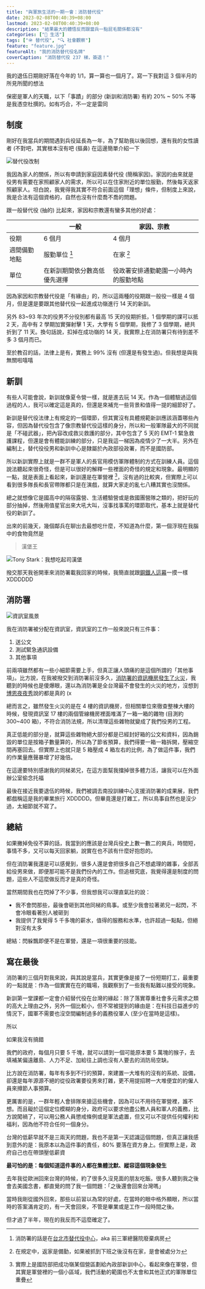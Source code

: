```yaml
---
title: "與軍旅生活的一期一會：消防替代役"
date: 2023-02-08T00:40:39+08:00
lastmod: 2023-02-08T00:40:39+08:00
description: "結果最大的體悟反而跟當兵一點屁毛關係都沒有"
categories: ["🍫 生活"]
tags: ["🪖 替代役", "🔍 社會觀察"]
feature: "feature.jpg"
featureAlt: "我的消防替代役名牌"
coverCaption: "消防替代役 237 梯，簽退！"
---
```


我的退伍日期剛好落在今年的 1/1，算一算也一個月了。寫一下我對這 3 個半月的所見所聞的想法

保密是軍人的天職，以下「事蹟」的部分 (新訓和消防署) 有約 20% ~ 50% 不等是我憑空杜撰的。如有巧合，不一定是雷同

## 制度

剛好在我當兵的期間遇到兵役延長為一年，為了幫助我以後回想，還有我的女性讀者 (不對吧，其實根本沒有吧 (摳鼻) 在這邊簡單介紹一下

![替代役改制](new-system.png "一般替代役和研發替代役即將在 94 年次以後走入歷史")

我因為家人的關係，所以有申請到家庭因素替代役 (簡稱家因)。家因的由來就是役男有需要在家照顧家人的需求，所以可以在住家附近的單位服勤，然後每天返家照顧家人。坦白說，我覺得我其實不符合前面這個「理想」條件，但制度上來說，我是合法有這個資格的，自然也沒有什麼喬不喬的問題。

跟一般替代役 (抽的) 比起來，家因和宗教還有蠻多其他的好處：

|              | 一般                         | 家因、宗教                           |
| ------------ | ---------------------------- | ------------------------------------ |
| 役期         | 6 個月                       | 4 個月                               |
| 週間備勤地點 | 服勤單位 [^1]                | 在家 [^2]                            |
| 單位         | 在新訓期間依分數高低優先選擇 | 役政署安排通勤範圍一小時內的服勤地點 |

[^1]: 消防署的話是在[台北市替代役中心](https://goo.gl/maps/764Y9jwbd9DYAf8MA)，aka 前三軍總醫院廢棄病房
[^2]: 在規定中，返家是備勤，如果被抓到下班之後沒有在家，是會被處分ㄉ

因為家因和宗教替代役是「有緣由」的，所以這兩種的役期跟一般役一樣是 4 個月，但是還是要跟其他替代役一起進成功嶺進行 14 天的新訓。

另外 83~93 年次的役男不分役別都有最高 15 天的役期折抵，1 個學期的課可以抵 2 天，高中有 2 學期加實彈射擊 1 天，大學有 5 個學期，我修了 3 個學期，總共折到了 11 天。換句話說，扣掉在成功嶺的 14 天，我實際上在消防署只有待到差不多 3 個月而已。

至於教召的話，法律上是有，實務上 99% 沒有 (但還是有發生過)。但我想是與我無關啦嘻嘻

## 新訓

<!-- 新訓裡發生的鳥事太多了，忘了我大概也沒什麼好遺憾的，就不寫了。 -->

有些人可能會說，新訓就像夏令營一樣，就是進去玩 14 天。作為一個體驗過這個過程的人，我可以確定這是真的，但還是來補充一些背景和值得一提的細節好了。

新訓是替代役法律上有規定的一個環節，但其實沒有具體規範新訓應該涵蓋哪些內容，但因為替代役包含了像宗教替代役這樣的身分，所以和一般軍隊最大的不同就是「不碰武器」，把內容改成救災救護的部分，其中包含了 5 天的 EMT-1 緊急救護課程，但還是會有體能訓練的部分，只是我這一梯因為疫情少了一大半。另外在編制上，替代役役男和新訓中心是隸屬於內政部役政署，而不是國防部。

所以新訓實際上就是一群不是軍人的長官用模仿軍隊體制的方式在訓練人員。這個說法聽起來很奇怪，但是可以很好的解釋一些裡面的奇怪的規定和現象。最明顯的一點，就是表面上看起來，新訓還是在軍營裡 [^3]，沒有過的比較爽，但實際上可以看到很多隊長和長官帶隊都只是在演戲，就算大家走的亂七八糟其實也沒關係。

總之就想像它是國高中的隔宿露營、生活體驗營或是救國團營隊之類的，把好玩的部分抽掉，然後用值星官出來大吼大叫，沒事找事罵的環節取代，基本上就是替代役的新訓了。

[^3]: 實際上是國防部把成功嶺某個營區劃給內政部新訓中心，看起來像在軍營，但其實是軍營裡的一個小區域，我們活動的範圍也不太會和其他正式的軍隊單位重疊

出來的前幾天，幾個鄰兵在聊出去最想吃什麼，不知道為什麼，第一個浮現在我腦中的食物竟然是

> 漢堡王

![Tony Stark：我想吃起司漢堡](american-cheeseburger.jpg "Tony Stark 逃離十環幫返回美國後的第一件事情：吃起司漢堡")

撥交那天我爸開車來消防署載我回家的時候，我簡直就跟[鋼鐵人這幕](https://youtu.be/09KTGVpKN2U)一摸一樣 XDDDDDD

## 消防署

![資訊室風景](penthouse-office.jpg "資訊室位於消防署最高的 17 樓辦公室，風景還挺宜人的")

我在消防署被分配在資訊室，資訊室的工作一般來說只有三件事：

1. 送公文
2. 測試緊急通訊設備
3. 其他事項

前兩項雖然都有一些小細節需要上手，但真正讓人頭痛的是這個所謂的「其他事項」。比方說，在我被撥交到消防署前沒多久，[消防署的資訊機房發生了火災](https://udn.com/news/story/7320/6485129)，我聽到的時候也是傻爆眼，還以為消防署是全台灣最不會發生的火災的地方，沒想到[博恩夜夜秀](https://youtu.be/VYTD_s7Nt1g?t=365)說的都是真的 (x

總而言之，雖然發生火災的是在 4 樓的資訊機房，但相關單位來徹查整棟大樓的時候，發現資訊室 17 樓的兩個管線機房裡面堆滿了一箱一箱的雜物 (目測約 300~400 箱)，不符合消防法規，所以清理這些雜物就變成了我們役男的工程。

真正低能的部分是，就算這些雜物絕大部分都是已經封好箱的公文和資料，因為銷毀的單位是按箱子數量算的，所以為了節省預算，我們得要一箱一箱拆開，壓縮空間再塞回去。但實際上也就只是 5 箱壓成 4 箱左右的比例，為了做這件事，我們的作業量應聲暴增了好幾倍。

在這邊要特別感謝我的同梯弟兄，在這方面幫我擋掉很多體力活，讓我可以在外面辦公室偷念托福

最後在接近我要退伍的時候，我們被調去南投訓練中心支援消防署的成果展，我們都戲稱這是我的畢業旅行 XDDDDD。但畢竟還是打雜工，所以鳥事自然也是沒少過，太細節就不寫了。

## 總結

如果撇掉免役不算的話，我當到的應該是台灣兵役史上數一數二的爽兵，時間短，事情不多，又可以每天回家躺，說實在也不該有什麼好抱怨的。

但在消防署我還是可以感覺到，很多人還是會把很多自己不想處理的雜事，全部丟給役男來做，即便那可能不是我們份內的工作。但追根究底，我覺得還是制度的問題，這些人不這麼做反而才是真的奇怪。

當然期間我也在閃掉了不少事，但我想我可以理直氣壯的說：

- 我不會閃那些，最後會砸到其他同梯的鳥事。或至少我會拉著弟兄一起閃，不會冷眼看著別人被砸到
- 我提供了我覺得 5 千多塊的薪水，值得的服務和水準，也許超過一點點，但絕對沒有太多

總結：閃躲飄即便不是在軍營，還是一項很重要的技能。

## 寫在最後

消防署的三個月對我來說，與其說是當兵，其實更像是接了一份短期打工，最重要的一點就是：作為一個實實在在的職場，我觀察到了一些我有點難以接受的現象。

新訓第一堂課都一定會介紹替代役在台灣的緣起：除了落實尊重社會多元需求之類的高大上理由之外，另外一個比較小，但不常被提到的緣由是：在科技日益進步的情況下，國軍不需要也沒空間編制過多的義務役軍人 (至少在當時是這樣)。

所以

如果我沒有搞錯

我們的政府，每個月只要 5 千塊，就可以請到一個可能原本要 5 萬塊的猴子，去填補某偏遠離島、人力不足、加給往上調也沒有人要去的消防局空缺。

比方說在消防署，每年有多到不行的預算，來建置一大堆有的沒有的系統、設備，卻還是每年源源不絕的從役政署要役男來打雜，更不用提招聘一大堆便宜的約僱人員來撙節人事預算。

更厲害的是，一群年輕人會排隊來搶這些機會，因為可以不用待在軍營裡，誰不想。而且礙於這個定位模糊的身分，政府可以要求他盡公務人員和軍人的義務，比方說闖禍了，可以用公務人員懲戒條例或是軍法處置，但又可以不提供任何權利和福利，因為他不符合任何一個身分。

台灣的低薪早就不是三兩天的問題，我也不是第一天認識這個問題，但真正讓我感到意外的是：我原本以為這件事的責任，80% 要落在資方身上。但實際上是，政府自己也在帶頭壓低薪資

**最可怕的是：每個知道這件事的人都在集體沈默、縱容這個現象發生**

去年我從歐洲回來台灣的時候，約了很多久沒見面的朋友吃飯。很多人聽到我之後會去美國念書，都直覺的問了我一個問題：「之後還會回來台灣嗎」

當時我剛從國外回來，那些以前習以為常的好處，在當時的眼中格外顯眼，所以當時的答案滿肯定的，有一天會回來，不管是畢業或是工作一段時間之後。

但才過了半年，現在的我反而不這麼確定了。
